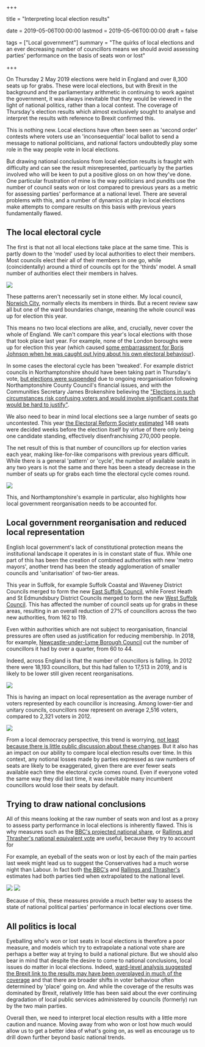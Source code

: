 +++

title = "Interpreting local election results"

date = 2019-05-06T00:00:00
lastmod = 2019-05-06T00:00:00
draft = false

tags = ["Local government"]
summary = "The quirks of local elections and an ever decreasing number of councillors means we should avoid assessing parties' performance on the basis of seats won or lost"

+++

On Thursday 2 May 2019 elections were held in England and over 8,300 seats up for grabs. These were local elections, but with Brexit in the background and the parliamentary arithmetic in continuing to work against the government, it was always inevitable that they would be viewed in the light of national politics, rather than a local contest. The coverage of Thursday's election results which almost exclusively sought to analyse and interpret the results with reference to Brexit confirmed this.

This is nothing new. Local elections have often been seen as 'second order' contests where voters use an 'inconsequential' local ballot to send a message to national politicians, and national factors undoubtedly play some role in the way people vote in local elections.

But drawing national conclusions from local election results is fraught with difficulty and can see the result misrepresented, particuarly by the parties involved who will be keen to put a positive gloss on on how they've done. One particular frustration of mine is the way politicians and pundits use the number of council seats won or lost compared to previous years as a metric for assessing parties' performance at a national level. There are several problems with this, and a number of dynamics at play in local elections make attempts to compare results on this basis with previous years fundamentally flawed.

## The local electoral cycle

The first is that not all local elections take place at the same time. This is partly down to the 'model' used by local authorities to elect their members. Most councils elect their all of their members in one go, while (coincidentally) around a third of councils opt for the 'thirds' model. A small number of authorities elect their members in halves.

![](https://raw.githubusercontent.com/christopherhuggins/website/master/static/img/posts/20190506/plot_electoral_pattern.png)

These patterns aren't necessarily set in stone either. My local council, [Norwich City](https://www.norwich.gov.uk/site/), normally elects its members in thirds. But a recent review saw all but one of the ward boundaries change, meaning the whole council was up for election this year.

This means no two local elections are alike, and, crucially, never cover the whole of England. We can't compare this year's local elections with those that took place last year. For example, none of the London boroughs were up for election this year (which caused [some embarrassment for Boris Johnson when he was caught out lying about his own electoral behaviour](https://www.standard.co.uk/news/politics/boris-johnson-local-elections-london-twitter-a4133271.html)).

In some cases the electoral cycle has been 'tweaked'. For example district councils in Northamptonshire should have been taking part in Thursday's vote, [but elections were suspended](https://www.bbc.co.uk/news/uk-england-northamptonshire-46390828) due to ongoing reorganisation following Northamptonshire County Council's financial issues, and with the Communities Secretary James Brokenshire believing the ["Elections in such circumstances risk confusing voters and would involve significant costs that would be hard to justify"](https://www.parliament.uk/business/publications/written-questions-answers-statements/written-statement/Lords/2018-11-29/HLWS1095/).

We also need to bear in mind local elections see a large number of seats go uncontested. This year [the Electoral Reform Society estimated](https://www.electoral-reform.org.uk/wp-content/uploads/2019/04/Election-Cancelled-Uncontested-Seats-Breifing-April-19-ERS-EMBARGOED.pdf) 148 seats were decided weeks before the election itself by virtue of there only being one candidate standing, effectively disenfranchising 270,000 people.

The net result of this is that number of councillors up for election varies each year, making like-for-like comparisons with previous years difficult. While there is a general 'pattern' or 'cycle', the number of available seats in any two years is not the same and there has been a steady decrease in the number of seats up for grabs each time the electoral cycle comes round.

![](https://raw.githubusercontent.com/christopherhuggins/website/master/static/img/posts/20190506/plot_seats_available.png)

This, and Northamptonshire's example in particular, also highlights how local government reorganisation needs to be accounted for.

## Local government reorganisation and reduced local representation

English local government's lack of constitutional protection means the institutional landscape it operates in is in constant state of flux. While one part of this has been the creation of combined authorities with new 'metro mayors', another trend has been the steady agglomeration of smaller councils and 'unitarisation' of two-tier areas.

This year in Suffolk, for example Suffolk Coastal and Waveney District Councils merged to form the new [East Suffolk Council](https://www.eastsuffolk.gov.uk/), while Forest Heath and St Edmundsbury District Councils merged to form the new [West Suffolk Council](https://www.westsuffolk.gov.uk/). This has affected the number of council seats up for grabs in these areas, resulting in an overall reduction of 27% of councillors across the two new authorities, from 162 to 119.

Even within authorities which are not subject to reorganisation, financial pressures are often used as justification for reducing membership. In 2018, for example, [Newcastle-under-Lyme Borough Council](https://www.newcastle-staffs.gov.uk/) cut the number of councillors it had by over a quarter, from 60 to 44.

Indeed, across England is that the number of councillors is falling. In 2012 there were 18,193 councillors, but this had fallen to 17,513 in 2019, and is likely to be lower still given recent reorganisations.

![](https://raw.githubusercontent.com/christopherhuggins/website/master/static/img/posts/20190506/plot_total_cllrs.png)

This is having an impact on local representation as the average number of voters represented by each councillor is increasing. Among lower-tier and unitary councils, councillors now represent on average 2,516 voters, compared to 2,321 voters in 2012.

![](https://raw.githubusercontent.com/christopherhuggins/website/master/static/img/posts/20190506/plot_cllr_ratio.png)

From a local democracy perspective, this trend is worrying, [not least because there is little public discussion about these changes](http://www.democraticaudit.com/2019/05/02/local-elections-2019-gone-missing-500-councillors/). But it also has an impact on our ability to compare local election results over time. In this context, any notional losses made by parties expressed as raw numbers of seats are likely to be exaggerated, given there are ever fewer seats available each time the electoral cycle comes round. Even if everyone voted the same way they did last time, it was inevitable many incumbent councillors would lose their seats by default.

## Trying to draw national conclusions

All of this means looking at the raw number of seats won and lost as a proxy to assess party performance in local elections is inherently flawed. This is why measures such as the [BBC's projected national share](https://electionsetc.com/2019/05/01/calculating-the-local-elections-projected-national-share-pns-and-projected-house-of-commons-in-2019/), or [Rallings and Thrasher's national equivalent vote](https://www.thetimes.co.uk/article/the-big-two-thought-local-elections-were-bad-just-wait-until-nigel-joins-the-party-w7whlzz3t) are useful, because they try to account for 

For example, an eyeball of the seats won or lost by each of the main parties last week might lead us to suggest the Conservatives had a much worse night than Labour. In fact both [the BBC's](https://www.bbc.co.uk/news/uk-politics-48091592) and [Rallings and Thrasher's](https://www.thetimes.co.uk/article/the-big-two-thought-local-elections-were-bad-just-wait-until-nigel-joins-the-party-w7whlzz3t) estimates had both parties tied when extrapolated to the national level.

![](https://raw.githubusercontent.com/christopherhuggins/website/master/static/img/posts/20190506/plot_seats_won.png)
![](https://raw.githubusercontent.com/christopherhuggins/website/master/static/img/posts/20190506/plot_nev_2019.png)

Because of this, these measures provide a much better way to assess the state of national political parties' performance in local elections over time.

## All politics is local

Eyeballing who's won or lost seats in local elections is therefore a poor measure, and models which try to extrapolate a national vote share are perhaps a better way at trying to build a national picture. But we should also bear in mind that despite the desire to come to national conclusions, local issues do matter in local elections. Indeed, [ward-level analysis suggested the Brexit link to the results may have been overplayed in much of the coverage](https://twitter.com/drjennings/status/1124950936961601537) and that there are broader shifts in voter behaviour often determined by 'place' going on. And while the coverage of the results was dominated by Brexit, relatively little has been said about the ever continuing degradation of local public services administered by councils (formerly) run by the two main parties.

Overall then, we need to interpret local election results with a little more caution and nuance. Moving away from who won or lost how much would allow us to get a better idea of what's going on, as well as encourage us to drill down further beyond basic national trends.
